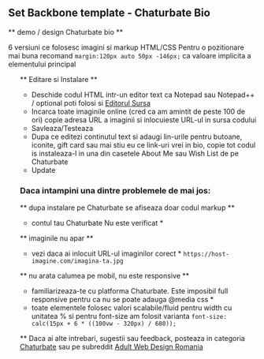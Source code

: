 ## Set Backbone template - Chaturbate Bio
** demo / design Chaturbate bio **

6 versiuni ce folosesc imagini si markup HTML/CSS
Pentru o pozitionare mai buna recomand `margin:120px auto 50px -146px;` ca valoare implicita a elementului principal <ul>

** Editare si Instalare **
 * Deschide codul HTML intr-un editor text ca Notepad sau Notepad++ / optional poti folosi si [Editorul Sursa](https://cgc-dan.github.io/xwebdesign-romania/demo/tip-menu-overlay/editor-sursa.html)
 * Incarca toate imaginile online (cred ca am amintit de peste 100 de ori) copie adresa URL a imaginii si inlocuieste URL-ul in sursa codului
 * Savleaza/Testeaza
 * Dupa ce editezi continutul text si adaugi lin-urile pentru butoane, iconite, gift card sau mai stiu eu ce link-uri vrei in bio, copie tot codul is instaleaza-l in una din casetele  About Me sau Wish List de pe Chaturbate
 * Update
 
### Daca intampini una dintre problemele de mai jos:

** dupa instalare pe Chaturbate se afiseaza doar codul markup **
* contul tau Chaturbate Nu este verificat *

** imaginile nu apar **
* vezi daca ai inlocuit URL-ul imaginilor corect *
`https://host-imagine.com/imagina-ta.jpg`

** nu arata calumea pe mobil, nu este responsive **
* familiarizeaza-te cu platforma Chaturbate. Este imposibil full responsive pentru ca nu se poate adauga @media css *
* toate elementele folosec valori scalabile/fluid pentru width cu unitatea % si pentru font-size am folosit varianta `font-size: calc(15px + 6 * ((100vw - 320px) / 680));` 



** Daca ai alte intrebari, sugestii sau feedback, posteaza in categoria [Chaturbate](https://github.com/cgc-dan/xwebdesign-romania/discussions/categories/chaturbate) sau pe subreddit [Adult Web Design Romania](https://www.reddit.com/r/AdultWebDesignRomania/)
